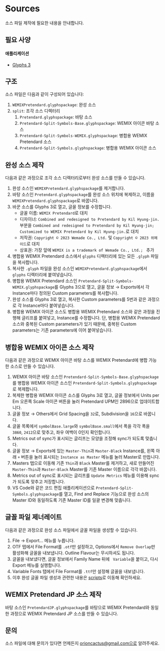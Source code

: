 # Sources

소스 파일 제작에 필요한 내용을 안내합니다.

## 필요 사양

#### 애플리케이션

-   [Glyphs 3](http://glyphsapp.com)

## 구조

소스 파일은 다음과 같이 구성되어 있습니다:

1. `WEMIXPretendard.glyphspackage`: 완성 소스
2. `split`: 조각 소스 디렉터리
    1. `Pretendard.glyphspackage`: 바탕 소스
    2. `Pretendard-Split-Symbols-Base.glyphspackage`: WEMIX 아이콘 바탕 소스
    3. `Pretendard-Split-Symbols-WEMIX.glyphspackage`: 병합용 WEMIX Pretendard 소스
    4. `Pretendard-Split-Symbols.glyphspackage`: 병합용 WEMIX 아이콘 소스

## 완성 소스 제작

다음과 같은 과정으로 조각 소스 디렉터리로부터 완성 소스를 만들 수 있습니다.

1. 완성 소스인 `WEMIXPretendard.glyphspackage`를 제거합니다.
2. 바탕 소스인 `Pretendard.glyphspackage`를 완성 소스 위치에 복제하고, 이름을 `WEMIXPretendard.glyphspackage`로 바꿉니다.
3. 바꾼 소스를 Glyphs 3로 열고, 글꼴 정보를 수정합니다.
    - 글꼴 이름: `WEMIX Pretendard`로 대치
    - 디자이너: `Combined and redesigned to Pretendard by Kil Hyung-jin.` 부분을 `Combined and redesigned to Pretendard by Kil Hyung-jin; Customized to WEMIX Pretendard by Kil Hyung-jin.`로 대치
    - 저작권: `Copyright © 2023 Wemade Co., Ltd.` 및 `Copyright © 2023 위메이드`로 대치
    - 상표권: 가장 앞에 `WEMIX is a trademark of Wemade Co., Ltd.; ` 추가
4. 병합용 WEMIX Pretendard 소스에서 `glyphs` 디렉터리에 있는 모든 `.glyph` 파일을 복사합니다.
5. 복사한 `.glyph` 파일을 완성 소스인 `WEMIXPretendard.glyphspackage`에서 `glyphs` 디렉터리에 붙여넣습니다.
6. 병합용 WEMIX Pretendard 소스인 `Pretendard-Split-Symbols-WEMIX.glyphspackage`를 Glyphs 3으로 열고, 글꼴 정보 → Exports에서 각 Instance마다 정의된 Custom parameters를 복사합니다.
7. 완성 소스를 Glyphs 3로 열고, 복사한 Custom parameters를 5번과 같은 과정으로 각 Instance마다 붙여넣습니다.
8. 병합용 WEMIX 아이콘 소스도 병합용 WEMIX Pretendard 소스와 같은 과정을 진행해 글리프를 붙여넣고, Instance를 수정합니다. 단, 병합용 WEMIX Pretendard 소스와 중복된 Custom parameters가 있기 때문에, 중복된 Custom parameters는 기존 parameters에 이어 붙여넣습니다.

## 병합용 WEMIX 아이콘 소스 제작

다음과 같은 과정으로 WEMIX 아이콘 바탕 소스를 WEMIX Pretendard에 병합 가능한 소스로 만들 수 있습니다.

1. WEMIX 아이콘 바탕 소스인 `Pretendard-Split-Symbols-Base.glyphspackage`를 병합용 WEMIX 아이콘 소스인 `Pretendard-Split-Symbols.glyphspackage`로 복제합니다.
2. 복제한 병합용 WEMIX 아이콘 소스를 Glyphs 3로 열고, 글꼴 정보에서 Units per Em 오른쪽 Scale 아이콘 버튼을 눌러 Pretendard UPM인 2896으로 업데이트합니다.
3. 글꼴 정보 → Others에서 Grid Spacing을 `32`로, Subdivision을 `16`으로 바꿉니다.
4. 글꼴 목록에서 `symbolBase.large`와 `symbolBase.small`에서 폭을 각각 폭을 `3860`, `2412`으로 맞추고, 좌우 여백이 0인지 확인합니다.
5. Metrics out of sync가 표시되는 글리프는 모양을 조정해 sync가 되도록 맞춥니다.
6. 글꼴 정보 → Exports에 있는 `Master-Thin`과 `Master-Black` Instance를, 왼쪽 아래 `+` 버튼을 눌러 표시되는 `Instance as Master` 메뉴를 눌러 Master로 만듭니다.
7. Masters 탭으로 이동해 기존 `Thin`과 `Black` Master를 제거하고, 새로 만들어진 `Master-Thin`과 `Master-Black` Master를 기존 Master 이름으로 각각 바꿉니다.
8. Metrics out of sync로 표시되는 글리프를 `Update Metrics` 메뉴를 이용해 sync가 되도록 맞추고 저장합니다.
9. VS Code와 같은 코드 편집 애플리케이션으로 `Pretendard-Split-Symbols.glyphspackage`를 열고, Find and Replace 기능으로 완성 소스의 Master ID와 동일하도록 기존 Master ID를 일괄 변경해 맞춥니다.

## 글꼴 파일 제너레이트

다음과 같은 과정으로 완성 소스 파일에서 글꼴 파일을 생성할 수 있습니다.

1. File → Export... 메뉴를 누릅니다.
2. OTF 탭에서 File Format를 `.otf`만 설정하고, Options에서 `Remove Overlap`만 활성화해 글꼴을 내보냅니다. Outline Flavour는 무시하셔도 됩니다.
3. 글꼴을 내보냈다면, 글꼴 정보에서 Family Name 뒤에 ` Variable`을 붙이고, 다시 Export 메뉴를 실행합니다.
4. Variable Fonts 탭에서 File Format를 `.ttf`만 설정해 글꼴을 내보냅니다.
5. 이후 완성 글꼴 파일 생성과 관련한 내용은 [scripts](../scripts/README.md)로 이동해 확인하세요.

## WEMIX Pretendard JP 소스 제작

바탕 소스인 `PretendardJP.glyphspackage`를 바탕으로 WEMIX Pretendard와 동일한 과정으로 WEMIX Pretendard JP 소스를 만들 수 있습니다.

## 문의

소스 파일에 대해 문의가 있다면 언제든지 orioncactus@gmail.com으로 알려주세요.
